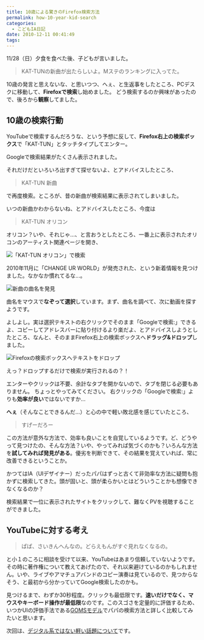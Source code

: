 ```yaml
---
title: 10歳による驚きのFirefox検索方法
permalink: how-10-year-kid-search
categories:
  - こどもIA日記
date: 2010-12-11 00:41:49
tags:
---
```


11/28（日）夕食を食べた後、子どもが言いました。

> KAT-TUNの新曲が出たらしいよ。Mステのランキングに入ってた。
<!-- more -->

10歳の発言と思えないな、と思いつつ、へぇ、と生返事をしたところ、PCデスクに移動して、**Firefoxで検索**し始めました。
どう検索するのか興味があったので、後ろから**観察**してました。

## 10歳の検索行動

YouTubeで検索するんだろうな、という予想に反して、**Firefox右上の検索ボックス**で「KAT-TUN」とタッチタイプしてエンター。

Googleで検索結果がたくさん表示されました。

それだけだといろいろ出すぎて探せないよ、とアドバイスしたところ、

> KAT-TUN 新曲

で再度検索。ところが、昔の新曲が検索結果に表示されてしまいました。

いつの新曲かわからないね、とアドバイスしたところ、今度は

> KAT-TUN オリコン

オリコン？いや、それじゃ...、と言おうとしたところ、一番上に表示されたオリコンのアーティスト関連ページを開き、

![「KAT-TUN オリコン」で検索](/images/ia-kid/20101128-kat-tun-oricon.png)

2010年11月に「CHANGE UR WORLD」が発売された、という新着情報を見つけました。なかなか慣れてるな...。

![新曲の曲名を発見](/images/ia-kid/20101128-kat-tun-oricon-artist.png)

曲名をマウスで**なぞって選択**しています。まず、曲名を調べて、次に動画を探すようです。

よしよし。実は選択テキストの右クリックでそのまま「Googleで検索:」できるよ、コピーしてアドレスバーに貼り付けるより楽だよ、とアドバイスしようとしたところ、なんと、そのままFirefox右上の検索ボックスへ**ドラッグ&amp;ドロップ**しました。

![Firefoxの検索ボックスへテキストをドロップ](/images/ia-kid/20101128-firefox-search.png)

えっ？ドロップするだけで検索が実行されるの？！

エンターやクリックは不要、余計なタブを開かないので、タブを閉じる必要もありません。
ちょっとやってみてください。
右クリックの「Googleで検索:」よりも**効率が良い**ではないですか...

**へぇ**（そんなことできるんだ...）と心の中で軽い敗北感を感じていたところ、

> すげーだろー

この方法が意外な方法で、効率も良いことを自覚しているようです。ど、どうやって見つけたの、そんな方法？いや、やってみれば気づくのかも？いろんな方法を**試してみれば発見がある**。優劣を判断できて、その結果を覚えていれば、常に改善できるということか。

かつてはIA（UIデザイナー）だったパパはずっと古くて非効率な方法に疑問も抱かずに検索してきた。頭が固いと、頭が柔らかいとはどういうことかも想像できなくなるのか？

検索結果で一位に表示されたサイトをクリックして、難なくPVを視聴することができました。

## YouTubeに対する考え

> ぱぱ、さいきんへんなの。どらえもんがすぐ見れなくなるの。

と小１のころに相談を受けて以来、YouTubeはあまり信頼していないようです。その時に著作権について教えてあげたので、それ以来避けているのかもしれません。いや、ライブやアマチュアバンドのコピー演奏は見ているので、見つからなそう、と最初から分かっていてGoogle検索したのかも。

見つけるまで、わずか30秒程度。クリックも最低限です。**速いだけでなく、マウスやキーボード操作が最低限**なのです。このスゴさを定量的に評価するため、いつかUIの評価手法である[GOMSモデル](http://en.wikipedia.org/wiki/GOMS)でパパの検索方法と詳しく比較してみたいと思います。

次回は、[デジタル系ではない軽い話題について](/news/10-year-boy-says-gottan/)です。